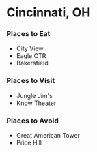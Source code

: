 # Cincinnati, OH

### Places to Eat
- City View
- Eagle OTR
- Bakersfield

### Places to Visit
- Jungle Jim's
- Know Theater

### Places to Avoid
- Great American Tower
- Price Hill